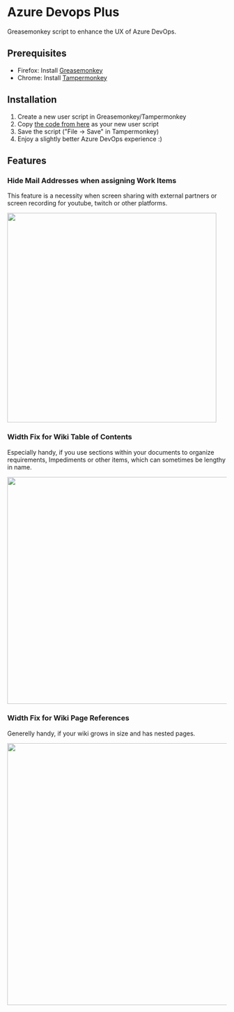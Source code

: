 # Azure Devops Plus
Greasemonkey script to enhance the UX of Azure DevOps.

## Prerequisites
- Firefox: Install [Greasemonkey](https://addons.mozilla.org/en-US/firefox/addon/greasemonkey/)
- Chrome: Install [Tampermonkey](https://chrome.google.com/webstore/detail/tampermonkey/dhdgffkkebhmkfjojejmpbldmpobfkfo)

## Installation
1. Create a new user script in Greasemonkey/Tampermonkey
2. Copy [the code from here](azure-devops-plus.js) as your new user script
3. Save the script ("File -> Save" in Tampermonkey)
4. Enjoy a slightly better Azure DevOps experience :)

## Features

### Hide Mail Addresses when assigning Work Items
This feature is a necessity when screen sharing with external partners or screen recording for youtube, twitch or other platforms.

<img src="https://user-images.githubusercontent.com/2341890/110236476-566ede00-7f36-11eb-95b1-ec2666f0396c.jpg" width="480">

### Width Fix for Wiki Table of Contents
Especially handy, if you use sections within your documents to organize requirements, Impediments or other items, which can sometimes be lengthy in name.

<img src="https://user-images.githubusercontent.com/2341890/110236751-e6f9ee00-7f37-11eb-8c59-8af3aa02817c.jpg" width="520">


### Width Fix for Wiki Page References
Generelly handy, if your wiki grows in size and has nested pages.

<img src="https://user-images.githubusercontent.com/2341890/110236889-deee7e00-7f38-11eb-9059-f09d88d1bf90.jpg" width="600">

